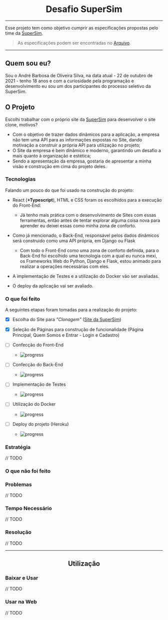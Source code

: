 
# <center>Desafio SuperSim</center>

---

Esse projeto tem como objetivo cumprir as especificações propostas pelo time da [SuperSim](https://www.supersim.com.br/).

> As especificações podem ser encontradas no [Arquivo](https://s3.amazonaws.com/gupy5/production/companies/1954/emails/1634850433167/db7a8510-32b2-11ec-9d31-8f49dbc7bba6/desafio_supersim_estgio_-_jnior.pdf).

---

## Quem sou eu?

Sou o André Barbosa de Oliveira Silva, na data atual - 22 de outubro de 2021 - tenho 18 anos e com a curiosidade pela programação e desenvolvimento eu sou um dos participantes do processo seletivo da SuperSim.

## O Projeto

Escolhi trabalhar com o próprio site da [SuperSim](https://www.supersim.com.br/) para desenvolver o site clone, motivos?

+ Com o objetivo de trazer dados dinâmicos para a aplicação, a empresa não tem uma API para as informações expostas no Site, dando motivação a construir a própria API para utilização no projeto;
+ O Site da empresa é bem dinâmico e moderno, garantindo um desafio a mais quanto à organização e estética;
+ Sendo a apresentação da empresa, gostaria de apresentar a minha visão e construção em cima do projeto deles.

### Tecnologias

Falando um pouco do que foi usado na construção do projeto:

+ React (**+Typescript**), HTML e CSS foram os escolhidos para a execução do Front-End:

    + Já tenho mais prática com o desenvolvimento de Sites com essas ferramentas, então antes de tentar explorar alguma coisa nova para aprender eu deixei essas como minha zona de conforto.

+ Como já mencionado, o Back-End, responsável pelos dados dinâmicos será construido como uma API própria, em Django ou Flask

    + Com todo o Front-End como uma zona de conforto definida, para o Back-End foi escolhido uma tecnologia com a qual eu nunca mexi, os Frameworks Web do Python, Django e Flask, estou animado para realizar a operações necessárias com eles.

+ A implementação de Testes e a utilização do Docker vão ser avaliadas.

+ O deploy da aplicação vai ser avaliado.

### O que foi feito

A seguintes etapas foram tomadas para a realização do projeto:

- [x] Escolha do Site para *"Clonagem"* ([Site da SuperSim](https://www.supersim.com.br/))
- [x] Seleção de Páginas para construção de funcionalidade (Página Principal, Quem Somos e Entrar - Login e Cadastro)
- [ ] Confecção do Front-End 
    
    + ![progress](https://progress-bar.dev/55/ "progresso")

- [ ] Confecção do Back-End

    + ![progress](https://progress-bar.dev/10/ "progresso")

- [ ] Implementação de Testes

    + ![progress](https://progress-bar.dev/0/ "progresso")

- [ ] Utilização do Docker

    + ![progress](https://progress-bar.dev/0/ "progresso")

- [ ] Deploy do projeto (Heroku)

    + ![progress](https://progress-bar.dev/0/ "progresso")

### Estratégia
// TODO

### O que não foi feito

### Problemas
// TODO

### Tempo Necessário
// TODO

### Resolução
// TODO

---

## <center>Utilização</center>

### Baixar e Usar

// TODO

### Usar na Web

// TODO
